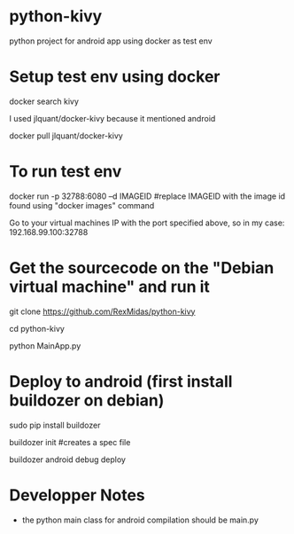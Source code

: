 # python-kivy
python project for android app using docker as test env

# Setup test env using docker
docker search kivy

I used jlquant/docker-kivy because it mentioned android 

docker pull jlquant/docker-kivy

# To run test env
docker run -p 32788:6080 –d IMAGEID #replace IMAGEID with the image id found using "docker images" command

Go to your virtual machines IP with the port specified above, so in my case: 192.168.99.100:32788

# Get the sourcecode on the "Debian virtual machine" and run it
git clone https://github.com/RexMidas/python-kivy

cd python-kivy

python MainApp.py

# Deploy to android (first install buildozer on debian)
sudo pip install buildozer

buildozer init #creates a spec file

buildozer android debug deploy


# Developper Notes
- the python main class for android compilation should be main.py